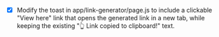 - [x] Modify the toast in app/link-generator/page.js to include a clickable "View here" link that opens the generated link in a new tab, while keeping the existing "👆 Link copied to clipboard!" text.
